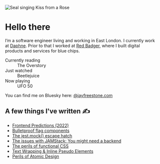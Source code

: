 
![Seal singing Kiss from a Rose](https://media.giphy.com/media/HSDMmTshR9hug/giphy.gif)

# Hello there

I’m a software engineer living and working in East London. I currently work at [Daphne](https://www.daphnetech.io/). Prior to that I worked at [Red Badger](https://red-badger.com/), where I built digital products and services for blue chips.

<dl>
  <dt>Currently reading</dt>
  <dd>The Overstory</dd>
  <dt>Just watched</dt>
  <dd>Beetlejuice</dd>
  <dt>Now playing</dt>
  <dd>UFO 50</dd>
</dl>

You can find me on Bluesky here: [@jayfreestone.com](https://bsky.app/profile/jayfreestone.com)

## A few things I've written ✍️

- [Frontend Predictions (2022)](https://www.jayfreestone.com/writing/frontend-predictions-2022/)
- [Bulletproof flag components](https://www.jayfreestone.com/writing/bulletproof-flag/)
- [The jest.mock() escape hatch](https://www.jayfreestone.com/writing/jest-module-mocks/)
- [The issues with JAMStack: You might need a backend](https://www.browserlondon.com/blog/2020/04/20/issues-with-jamstack-you-might-need-backend/)
- [The perils of functional CSS](https://www.browserlondon.com/blog/2019/06/10/functional-css-perils/)
- [Text Wrapping & Inline Pseudo Elements](https://www.jayfreestone.com/writing/wrapping-and-inline-pseudo-elements)
- [Perils of Atomic Design](https://www.jayfreestone.com/writing/perils-of-atomic-design)
